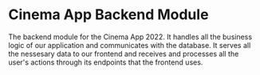 # Cinema App Backend Module

The backend module for the Cinema App 2022. 
It handles all the business logic of our application and communicates with the database.
It serves all the nessesary data to our frontend and receives and processes all the user's actions through its endpoints that the frontend uses.
